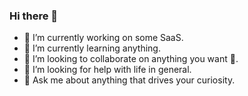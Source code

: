 ### Hi there 👋

- 🔭 I’m currently working on some SaaS.  
- 🌱 I’m currently learning anything.
- 👯 I’m looking to collaborate on anything you want 🙂.
- 🤔 I’m looking for help with life in general. 
- 💬 Ask me about anything that drives your curiosity. 

